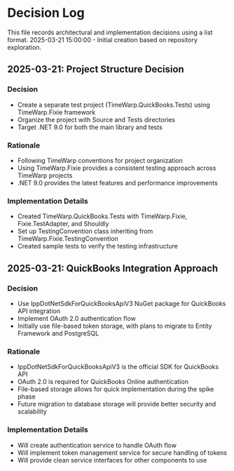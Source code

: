 # Decision Log

This file records architectural and implementation decisions using a list format.
2025-03-21 15:00:00 - Initial creation based on repository exploration.

## 2025-03-21: Project Structure Decision

### Decision
* Create a separate test project (TimeWarp.QuickBooks.Tests) using TimeWarp.Fixie framework
* Organize the project with Source and Tests directories
* Target .NET 9.0 for both the main library and tests

### Rationale
* Following TimeWarp conventions for project organization
* Using TimeWarp.Fixie provides a consistent testing approach across TimeWarp projects
* .NET 9.0 provides the latest features and performance improvements

### Implementation Details
* Created TimeWarp.QuickBooks.Tests with TimeWarp.Fixie, Fixie.TestAdapter, and Shouldly
* Set up TestingConvention class inheriting from TimeWarp.Fixie.TestingConvention
* Created sample tests to verify the testing infrastructure

## 2025-03-21: QuickBooks Integration Approach

### Decision
* Use IppDotNetSdkForQuickBooksApiV3 NuGet package for QuickBooks API integration
* Implement OAuth 2.0 authentication flow
* Initially use file-based token storage, with plans to migrate to Entity Framework and PostgreSQL

### Rationale
* IppDotNetSdkForQuickBooksApiV3 is the official SDK for QuickBooks API
* OAuth 2.0 is required for QuickBooks Online authentication
* File-based storage allows for quick implementation during the spike phase
* Future migration to database storage will provide better security and scalability

### Implementation Details
* Will create authentication service to handle OAuth flow
* Will implement token management service for secure handling of tokens
* Will provide clean service interfaces for other components to use